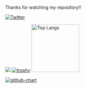 Thanks for watching my repository!!

[![Twitter](https://img.shields.io/twitter/url?style=social&url=https%3A%2F%2Ftwitter.com%2FKueharX)](https://twitter.com/intent/tweet?text=Wow:&url=https%3A%2F%2Fgithub.com%2FKuehar%2Fkuehar%2F)

![](https://github-profile-summary-cards.vercel.app/api/cards/profile-details?username=Kuehar&theme=2077)
[![trophy](https://github-profile-trophy.vercel.app/?username=Kuehar&theme=onedark)](https://github-profile-trophy.vercel.app/?username=ryo-ma&theme=tokyonight)
<img alt="Top Langs" height="150px" src="https://github-readme-stats.vercel.app/api/top-langs/?username=Kuehar&layout=compact&count_private=true&show_icons=true&theme=tokyonight" />


[![github-chart](https://github-chart.vercel.app/api?user=Kuehar)](https://github.com/xxxxxxxxxx/github-chart)
